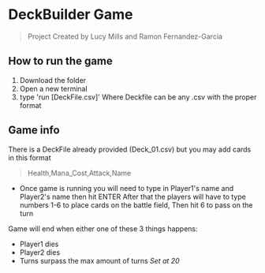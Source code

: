 # DeckBuilder Game 
> Project Created by Lucy Mills and Ramon Fernandez-Garcia

## How to run the game
1. Download the folder
2. Open a new terminal
3. type 'run [DeckFile.csv]' Where Deckfile can be any .csv with the proper format 

## Game info
There is a DeckFile already provided (Deck_01.csv) but you may add cards in this format
> Health,Mana_Cost,Attack,Name

- Once game is running you will need to type in Player1's name and Player2's name then hit ENTER After that the players will have to type numbers 1-6 to place cards on the battle field, Then hit 6 to pass on the turn

Game will end when either one of these 3 things happens:
- Player1 dies
- Player2 dies
- Turns surpass the max amount of turns
*Set at 20*
